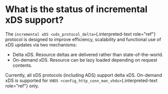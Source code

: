 What is the status of incremental xDS support?
==============================================

The `incremental xDS <xds_protocol_delta>`{.interpreted-text role="ref"}
protocol is designed to improve efficiency, scalability and functional
use of xDS updates via two mechanisms:

-   Delta xDS. Resource deltas are delivered rather than
    state-of-the-world.
-   On-demand xDS. Resource can be lazy loaded depending on request
    contents.

Currently, all xDS protocols (including ADS) support delta xDS.
On-demand xDS is supported for
`VHDS <config_http_conn_man_vhds>`{.interpreted-text role="ref"} only.
